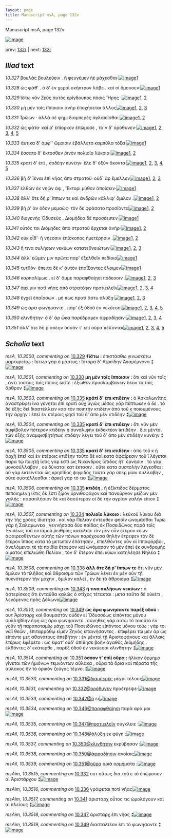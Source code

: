 ```yaml
---
layout: page
title: Manuscript msA, page 132v
---
```


Manuscript msA, page 132v

[![image](http://www.homermultitext.org/iipsrv?OBJ=IIP,1.0&FIF=/project/homer/pyramidal/deepzoom/hmt/vaimg/2017a/VA132VN_0635.tif&WID=100&CVT=JPEG)](http://www.homermultitext.org/ict2/?urn=urn:cite2:hmt:vaimg.2017a:VA132VN_0635)

prev:  [132r](../132r/) | next:  [133r](../133r/)

## *Iliad* text

*10.327* <a id="10.327"/> βουλὰς βουλεύειν . ἢ φευγέμεν ἠὲ μάχεσθαι·[![image](http://www.homermultitext.org/iipsrv?OBJ=IIP,1.0&FIF=/project/homer/pyramidal/deepzoom/hmt/vaimg/2017a/VA132VN_0635.tif&RGN=0.482,0.2412,0.381,0.0323&WID=1000&CVT=JPEG)](http://www.homermultitext.org/ict2/?urn=urn:cite2:hmt:vaimg.2017a:VA132VN_0635@0.482,0.2412,0.381,0.0323)[1](#msA_10.1)

*10.328* <a id="10.328"/> ὡς φάθ' . ὁ δ' ἐν χερσὶ σκῆπτρον λάβε . καί οἱ ὄμοσσεν·[![image](http://www.homermultitext.org/iipsrv?OBJ=IIP,1.0&FIF=/project/homer/pyramidal/deepzoom/hmt/vaimg/2017a/VA132VN_0635.tif&RGN=0.486,0.2622,0.435,0.0285&WID=1000&CVT=JPEG)](http://www.homermultitext.org/ict2/?urn=urn:cite2:hmt:vaimg.2017a:VA132VN_0635@0.486,0.2622,0.435,0.0285)[1](#msA_10.1)

*10.329* <a id="10.329"/> ἴ̈στω νῦν Ζεὺς ἀυτὸς ἐρίγδουπος πόσις Ἥρης ·[![image](http://www.homermultitext.org/iipsrv?OBJ=IIP,1.0&FIF=/project/homer/pyramidal/deepzoom/hmt/vaimg/2017a/VA132VN_0635.tif&RGN=0.488,0.2855,0.37,0.0285&WID=1000&CVT=JPEG)](http://www.homermultitext.org/ict2/?urn=urn:cite2:hmt:vaimg.2017a:VA132VN_0635@0.488,0.2855,0.37,0.0285)[1](#msA_10.1), [2](#msA_10.3500)

*10.330* <a id="10.330"/> μὴ μὲν τοῖς ἵ̈πποισιν ἀνὴρ ἐποχήσεται ἄλλος[![image](http://www.homermultitext.org/iipsrv?OBJ=IIP,1.0&FIF=/project/homer/pyramidal/deepzoom/hmt/vaimg/2017a/VA132VN_0635.tif&RGN=0.485,0.3035,0.379,0.0248&WID=1000&CVT=JPEG)](http://www.homermultitext.org/ict2/?urn=urn:cite2:hmt:vaimg.2017a:VA132VN_0635@0.485,0.3035,0.379,0.0248)[1](#msAext_10.3524), [2](#msA_10.1), [3](#msA_10.3501)

*10.331* <a id="10.331"/> Τρώων · ἀλλὰ σὲ φημὶ διαμπερὲς ἀγλαϊεῖσθαι·[![image](http://www.homermultitext.org/iipsrv?OBJ=IIP,1.0&FIF=/project/homer/pyramidal/deepzoom/hmt/vaimg/2017a/VA132VN_0635.tif&RGN=0.486,0.3238,0.385,0.0248&WID=1000&CVT=JPEG)](http://www.homermultitext.org/ict2/?urn=urn:cite2:hmt:vaimg.2017a:VA132VN_0635@0.486,0.3238,0.385,0.0248)[1](#msAil_10.3530), [2](#msA_10.1)

*10.332* <a id="10.332"/> ὡς φάτο· καί ῥ' ἐπίορκον ἐπώμοσε , τὸ̀`ν δ' ὀρόθυνεν·[![image](http://www.homermultitext.org/iipsrv?OBJ=IIP,1.0&FIF=/project/homer/pyramidal/deepzoom/hmt/vaimg/2017a/VA132VN_0635.tif&RGN=0.485,0.3418,0.415,0.0278&WID=1000&CVT=JPEG)](http://www.homermultitext.org/ict2/?urn=urn:cite2:hmt:vaimg.2017a:VA132VN_0635@0.485,0.3418,0.415,0.0278)[1](#msAext_10.3525), [2](#msAil_10.3531), [3](#msA_10.3502), [4](#msA_10.1), [5](#msAim_10.3515)

*10.333* <a id="10.333"/> ἀυτίκα δ' ἀμφ'' ὤμοισιν ἐβάλλετο καμπύλα τόξα·[![image](http://www.homermultitext.org/iipsrv?OBJ=IIP,1.0&FIF=/project/homer/pyramidal/deepzoom/hmt/vaimg/2017a/VA132VN_0635.tif&RGN=0.484,0.3606,0.407,0.0233&WID=1000&CVT=JPEG)](http://www.homermultitext.org/ict2/?urn=urn:cite2:hmt:vaimg.2017a:VA132VN_0635@0.484,0.3606,0.407,0.0233)[1](#msA_10.1)

*10.334* <a id="10.334"/> ἕσσατο δ' ἔκτοσθεν ῥινὸν πολιοῖο λύκοιο·[![image](http://www.homermultitext.org/iipsrv?OBJ=IIP,1.0&FIF=/project/homer/pyramidal/deepzoom/hmt/vaimg/2017a/VA132VN_0635.tif&RGN=0.484,0.3794,0.37,0.0225&WID=1000&CVT=JPEG)](http://www.homermultitext.org/ict2/?urn=urn:cite2:hmt:vaimg.2017a:VA132VN_0635@0.484,0.3794,0.37,0.0225)[1](#msA_10.3507), [2](#msA_10.1)

*10.335* <a id="10.335"/> κρατὶ δ' ἐπὶ , κτιδέην κυνέην· ἕλε δ' ὀξὺν ἄκοντα·[![image](http://www.homermultitext.org/iipsrv?OBJ=IIP,1.0&FIF=/project/homer/pyramidal/deepzoom/hmt/vaimg/2017a/VA132VN_0635.tif&RGN=0.484,0.3952,0.426,0.0263&WID=1000&CVT=JPEG)](http://www.homermultitext.org/ict2/?urn=urn:cite2:hmt:vaimg.2017a:VA132VN_0635@0.484,0.3952,0.426,0.0263)[1](#msA_10.3505), [2](#msA_10.3503), [3](#msA_10.1), [4](#msA_10.3506), [5](#msA_10.3504)

*10.336* <a id="10.336"/> βῆ δ' ϊέναι ἐπὶ νῆας ἀπο στρατοῦ· οὐδ` ἀρ ἔμελλεν[![image](http://www.homermultitext.org/iipsrv?OBJ=IIP,1.0&FIF=/project/homer/pyramidal/deepzoom/hmt/vaimg/2017a/VA132VN_0635.tif&RGN=0.483,0.414,0.433,0.0278&WID=1000&CVT=JPEG)](http://www.homermultitext.org/ict2/?urn=urn:cite2:hmt:vaimg.2017a:VA132VN_0635@0.483,0.414,0.433,0.0278)[1](#msAim_10.3516), [2](#msA_10.1), [3](#msAext_10.3526)

*10.337* <a id="10.337"/> ἐλθὼν ἐκ νηῶν ὰψ , Ἕκτορι μῦθον ἀποίσειν·[![image](http://www.homermultitext.org/iipsrv?OBJ=IIP,1.0&FIF=/project/homer/pyramidal/deepzoom/hmt/vaimg/2017a/VA132VN_0635.tif&RGN=0.485,0.4313,0.388,0.0278&WID=1000&CVT=JPEG)](http://www.homermultitext.org/ict2/?urn=urn:cite2:hmt:vaimg.2017a:VA132VN_0635@0.485,0.4313,0.388,0.0278)[1](#msA_10.1)

*10.338* <a id="10.338"/> ἂλλ' ὅτε δή ρ' ἵππων τε καὶ ἀνδρῶν κάλλιφ' ὅμιλον .[![image](http://www.homermultitext.org/iipsrv?OBJ=IIP,1.0&FIF=/project/homer/pyramidal/deepzoom/hmt/vaimg/2017a/VA132VN_0635.tif&RGN=0.484,0.4538,0.432,0.0233&WID=1000&CVT=JPEG)](http://www.homermultitext.org/ict2/?urn=urn:cite2:hmt:vaimg.2017a:VA132VN_0635@0.484,0.4538,0.432,0.0233)[1](#msA_10.1), [2](#msA_10.3508)

*10.339* <a id="10.339"/> βῆ ῥ' ἀν ὁδὸν μεμαὼς· τὸν δὲ φράσατο προσϊόντα[![image](http://www.homermultitext.org/iipsrv?OBJ=IIP,1.0&FIF=/project/homer/pyramidal/deepzoom/hmt/vaimg/2017a/VA132VN_0635.tif&RGN=0.48,0.4711,0.432,0.0233&WID=1000&CVT=JPEG)](http://www.homermultitext.org/ict2/?urn=urn:cite2:hmt:vaimg.2017a:VA132VN_0635@0.48,0.4711,0.432,0.0233)[1](#msA_10.1), [2](#msAext_10.3527)

*10.340* <a id="10.340"/> διογενὴς Ὀδυσεὺς . Διομήδεα δὲ προσέειπεν·[![image](http://www.homermultitext.org/iipsrv?OBJ=IIP,1.0&FIF=/project/homer/pyramidal/deepzoom/hmt/vaimg/2017a/VA132VN_0635.tif&RGN=0.477,0.4899,0.432,0.0233&WID=1000&CVT=JPEG)](http://www.homermultitext.org/ict2/?urn=urn:cite2:hmt:vaimg.2017a:VA132VN_0635@0.477,0.4899,0.432,0.0233)[1](#msA_10.1)

*10.341* <a id="10.341"/> οὗτός τοι Διόμηδες ἀπὸ στρατοῦ ἔρχεται ἀνὴρ·[![image](http://www.homermultitext.org/iipsrv?OBJ=IIP,1.0&FIF=/project/homer/pyramidal/deepzoom/hmt/vaimg/2017a/VA132VN_0635.tif&RGN=0.482,0.5094,0.391,0.0255&WID=1000&CVT=JPEG)](http://www.homermultitext.org/ict2/?urn=urn:cite2:hmt:vaimg.2017a:VA132VN_0635@0.482,0.5094,0.391,0.0255)[1](#msA_10.1), [2](#msAim_10.3517)

*10.342* <a id="10.342"/> οὐκ οἶδ'· ἢ νήεσσιν ἐπίσκοπος ἡμετέρῃσιν .[![image](http://www.homermultitext.org/iipsrv?OBJ=IIP,1.0&FIF=/project/homer/pyramidal/deepzoom/hmt/vaimg/2017a/VA132VN_0635.tif&RGN=0.484,0.5274,0.391,0.0255&WID=1000&CVT=JPEG)](http://www.homermultitext.org/ict2/?urn=urn:cite2:hmt:vaimg.2017a:VA132VN_0635@0.484,0.5274,0.391,0.0255)[1](#msAil_10.3533), [2](#msA_10.1)

*10.343* <a id="10.343"/> ἤ τινα συλήσων νεκύων κατατεθνειώτων·[![image](http://www.homermultitext.org/iipsrv?OBJ=IIP,1.0&FIF=/project/homer/pyramidal/deepzoom/hmt/vaimg/2017a/VA132VN_0635.tif&RGN=0.485,0.5462,0.398,0.0255&WID=1000&CVT=JPEG)](http://www.homermultitext.org/ict2/?urn=urn:cite2:hmt:vaimg.2017a:VA132VN_0635@0.485,0.5462,0.398,0.0255)[1](#msAint_10.3520), [2](#msA_10.3509), [3](#msA_10.1)

*10.344* <a id="10.344"/> ἂλλ' ἐῶμέν μιν πρῶτα παρ' ὲξελθεῖν πεδίοιο[![image](http://www.homermultitext.org/iipsrv?OBJ=IIP,1.0&FIF=/project/homer/pyramidal/deepzoom/hmt/vaimg/2017a/VA132VN_0635.tif&RGN=0.478,0.5672,0.41,0.0255&WID=1000&CVT=JPEG)](http://www.homermultitext.org/ict2/?urn=urn:cite2:hmt:vaimg.2017a:VA132VN_0635@0.478,0.5672,0.41,0.0255)[1](#msA_10.1)

*10.345* <a id="10.345"/> τυτθὸν· ἔπειτα δέ κ' ἀυτὸν ἐπαΐξαντες ἕλοιμεν[![image](http://www.homermultitext.org/iipsrv?OBJ=IIP,1.0&FIF=/project/homer/pyramidal/deepzoom/hmt/vaimg/2017a/VA132VN_0635.tif&RGN=0.479,0.586,0.424,0.0278&WID=1000&CVT=JPEG)](http://www.homermultitext.org/ict2/?urn=urn:cite2:hmt:vaimg.2017a:VA132VN_0635@0.479,0.586,0.424,0.0278)[1](#msA_10.1)

*10.346* <a id="10.346"/> καρπαλίμως . εἰ δ' ἄμμε παραφθαίῃσι πόδεσσιν .[![image](http://www.homermultitext.org/iipsrv?OBJ=IIP,1.0&FIF=/project/homer/pyramidal/deepzoom/hmt/vaimg/2017a/VA132VN_0635.tif&RGN=0.486,0.6048,0.424,0.0278&WID=1000&CVT=JPEG)](http://www.homermultitext.org/ict2/?urn=urn:cite2:hmt:vaimg.2017a:VA132VN_0635@0.486,0.6048,0.424,0.0278)[1](#msAint_10.3521), [2](#msA_10.1), [3](#msAil_10.3534)

*10.347* <a id="10.347"/> ἀιεί μιν ποτὶ νῆας ἀπὸ στρατόφιν προτιειλεῖν[![image](http://www.homermultitext.org/iipsrv?OBJ=IIP,1.0&FIF=/project/homer/pyramidal/deepzoom/hmt/vaimg/2017a/VA132VN_0635.tif&RGN=0.485,0.6236,0.425,0.0263&WID=1000&CVT=JPEG)](http://www.homermultitext.org/ict2/?urn=urn:cite2:hmt:vaimg.2017a:VA132VN_0635@0.485,0.6236,0.425,0.0263)[1](#msAim_10.3518), [2](#msAint_10.3522), [3](#msA_10.1), [4](#msAil_10.3535)

*10.348* <a id="10.348"/> ἔγχεϊ ἐπαΐσσων . μή πως προτὶ ἄστυ ἀλύξῃ·[![image](http://www.homermultitext.org/iipsrv?OBJ=IIP,1.0&FIF=/project/homer/pyramidal/deepzoom/hmt/vaimg/2017a/VA132VN_0635.tif&RGN=0.485,0.6424,0.395,0.0263&WID=1000&CVT=JPEG)](http://www.homermultitext.org/ict2/?urn=urn:cite2:hmt:vaimg.2017a:VA132VN_0635@0.485,0.6424,0.395,0.0263)[1](#msAil_10.3536), [2](#msAext_10.3528), [3](#msA_10.1)

*10.349* <a id="10.349"/> ὡς ἄρα φωνήσαντε . πὰρ' ὲξ ὁδοῦ ἐν νεκύεσσι[![image](http://www.homermultitext.org/iipsrv?OBJ=IIP,1.0&FIF=/project/homer/pyramidal/deepzoom/hmt/vaimg/2017a/VA132VN_0635.tif&RGN=0.484,0.6612,0.419,0.024&WID=1000&CVT=JPEG)](http://www.homermultitext.org/ict2/?urn=urn:cite2:hmt:vaimg.2017a:VA132VN_0635@0.484,0.6612,0.419,0.024)[1](#msAint_10.3523), [2](#msAim_10.3519), [3](#msA_10.3510), [4](#msAext_10.3529), [5](#msA_10.1)

*10.350* <a id="10.350"/> κλινθήτην· ὁ δ' ὰρ ὦκα παρέδραμεν ἀφραδίῃσιν·[![image](http://www.homermultitext.org/iipsrv?OBJ=IIP,1.0&FIF=/project/homer/pyramidal/deepzoom/hmt/vaimg/2017a/VA132VN_0635.tif&RGN=0.483,0.6784,0.443,0.0263&WID=1000&CVT=JPEG)](http://www.homermultitext.org/ict2/?urn=urn:cite2:hmt:vaimg.2017a:VA132VN_0635@0.483,0.6784,0.443,0.0263)[1](#msA_10.3511), [2](#msAil_10.3538), [3](#msA_10.1), [4](#msAil_10.3537)

*10.351* <a id="10.351"/> ἂλλ' ὅτε δή ῥ ἀπέην ὅσσόν τ' ἐπὶ οῦρα πέλονται[![image](http://www.homermultitext.org/iipsrv?OBJ=IIP,1.0&FIF=/project/homer/pyramidal/deepzoom/hmt/vaimg/2017a/VA132VN_0635.tif&RGN=0.483,0.6972,0.412,0.0285&WID=1000&CVT=JPEG)](http://www.homermultitext.org/ict2/?urn=urn:cite2:hmt:vaimg.2017a:VA132VN_0635@0.483,0.6972,0.412,0.0285)[1](#msA_10.3513), [2](#msAil_10.3539), [3](#msA_10.3514), [4](#msA_10.3512), [5](#msA_10.1)

## *Scholia* text

*msA, 10.3500, commenting on* [10.329](#10.329)  <a id="msA_10.3500"/> **‡ἵ̈στω :** ἐπιστάσθω γινωσκέτω μαρτυρείτῳ : ἵστωρ γὰρ ὁ μάρτυς : ἵστορα δ' Ατρείδην Ἀγαμέμνονα ⁑[![image](http://www.homermultitext.org/iipsrv?OBJ=IIP,1.0&FIF=/project/homer/pyramidal/deepzoom/hmt/vaimg/2017a/VA132VN_0635.tif&RGN=0.209,0.1345,0.563,0.0218&WID=1000&CVT=JPEG)](http://www.homermultitext.org/ict2/?urn=urn:cite2:hmt:vaimg.2017a:VA132VN_0635@0.209,0.1345,0.563,0.0218)

*msA, 10.3501, commenting on* [10.330](#10.330)  <a id="msA_10.3501"/> **μη μὲν τοῖς ἵπποισιν :** ὅτι καὶ νῦν τοῖς , ἀντι τούτοις τοῖς ἵπποις ὥστε : ἔξωθεν προσλαμβάνειν δέον το τοῖς ἄρθρον ⁑[![image](http://www.homermultitext.org/iipsrv?OBJ=IIP,1.0&FIF=/project/homer/pyramidal/deepzoom/hmt/vaimg/2017a/VA132VN_0635.tif&RGN=0.201,0.1322,0.718,0.0361&WID=1000&CVT=JPEG)](http://www.homermultitext.org/ict2/?urn=urn:cite2:hmt:vaimg.2017a:VA132VN_0635@0.201,0.1322,0.718,0.0361)

*msA, 10.3503, commenting on* [10.335](#10.335)  <a id="msA_10.3503"/> **κράτὶ δ' ἐπι κτιδέην :** ὁ Ἀσκαλωνίτης ἀναστρέφει ἵνα γένηται ἐπὶ κρατὶ οὐχ ὑγιῶς μέσος γὰρ πέπτωκεν ὁ δε . τὸ δὲ ἑξῆς δεῖ διαστέλλειν καα τὸν ποιητὴν κτιδέην ἀπὸ τοῦ κ ποιουμένους τὴν ἀρχήν : ἐπεὶ ἐν ἑτέροις φησὶ τοῦ δ' ἀπο μὲν κτιδέην ⁑[![image](http://www.homermultitext.org/iipsrv?OBJ=IIP,1.0&FIF=/project/homer/pyramidal/deepzoom/hmt/vaimg/2017a/VA132VN_0635.tif&RGN=0.207,0.1758,0.718,0.0361&WID=1000&CVT=JPEG)](http://www.homermultitext.org/ict2/?urn=urn:cite2:hmt:vaimg.2017a:VA132VN_0635@0.207,0.1758,0.718,0.0361)

*msA, 10.3504, commenting on* [10.335](#10.335)  <a id="msA_10.3504"/> **κρατὶ δ' ἐπι κτιδέην :** ὅτι νῦν μὲν ἀμφίβολον πότερον κτιδέην ἠ συναλιφὴν ἐκδεκτέον ϊκτιδέην . δια μέντοι τῶν ἑξῆς ἀναμφισβητήτως κτιδέην λέγει τοῦ δ' ἀπο μὲν κτιδέην κυνέην ⁑[![image](http://www.homermultitext.org/iipsrv?OBJ=IIP,1.0&FIF=/project/homer/pyramidal/deepzoom/hmt/vaimg/2017a/VA132VN_0635.tif&RGN=0.205,0.1998,0.718,0.0248&WID=1000&CVT=JPEG)](http://www.homermultitext.org/ict2/?urn=urn:cite2:hmt:vaimg.2017a:VA132VN_0635@0.205,0.1998,0.718,0.0248)

*msA, 10.3505, commenting on* [10.335](#10.335)  <a id="msA_10.3505"/> **κρατὶ δ' ἐπι κτιδέην :** ἀπο τοῦ κ ἡ ἀρχὴ ἐπεὶ καὶ ἐν ἑτέροις κτιδέην τοῦτο δὲ καὶ κατα ἀφαίρεσιν τοῦ ϊ λέγεται παρα τῷ ποιητῇ ἴκτις γάρ ἐστί ὡς Νίκανδρος ἴκτιδος ἥτ' ὄρνησιν . τὸ γὰρ μονοσύλλαβον , οὐ δύναται κατ έκτασιν . οὔτε κατα συστολὴν λέγεσθαι : οὐ γὰρ ἐκτείνεται ὡς κρηπῖδος ψηφιδος ταῦτα γὰρ ὑπερ μίαν συλλαβὴν , οὔτε συστέλλεσθαι : ἀρκεῖ γὰρ τὸ τισ ⁑[![image](http://www.homermultitext.org/iipsrv?OBJ=IIP,1.0&FIF=/project/homer/pyramidal/deepzoom/hmt/vaimg/2017a/VA132VN_0635.tif&RGN=0.213,0.2201,0.718,0.0819&WID=1000&CVT=JPEG)](http://www.homermultitext.org/ict2/?urn=urn:cite2:hmt:vaimg.2017a:VA132VN_0635@0.213,0.2201,0.718,0.0819)

*msA, 10.3506, commenting on* [10.335](#10.335)  <a id="msA_10.3506"/> **κτιδέη ,** ἡ ἐξίκτιδος δέρματος πεποιημένῃ ί̈κτις δὲ ἐστι ζῷον ὀρνιθοφάγον καὶ πανοῦργον μείζων μὲν γαλῆς : παραπλήσιον δὲ καὶ δασύτερον οἱ δὲ τὴν αγρίαν γαλὴν εῖπον ⁑[![image](http://www.homermultitext.org/iipsrv?OBJ=IIP,1.0&FIF=/project/homer/pyramidal/deepzoom/hmt/vaimg/2017a/VA132VN_0635.tif&RGN=0.209,0.2998,0.239,0.0496&WID=1000&CVT=JPEG)](http://www.homermultitext.org/ict2/?urn=urn:cite2:hmt:vaimg.2017a:VA132VN_0635@0.209,0.2998,0.239,0.0496)

*msA, 10.3507, commenting on* [10.334](#10.334)  <a id="msA_10.3507"/> **πολιοῖο λύκοιο :** λεύκοῦ λύκου διὰ τὴν τῆς χρόας ἰδιότητα . καὶ γὰρ Πελιαν ἐντευθεν φησὶν ὠνομᾶσθαι Τυρὼ γὰρ ἡ Σαλαμωνεα , γεννήσασα δύο παῖδας ἐκ Ποσειδῶνος παρὰ τοῖς Ἐνιπέως τοῦ ποταμοῦ ῥειθροις κατελιπε τὸν μὲν οὖν ἕτερον κύων ἀφαιρεσθέντων αὐτῆς τῶν πόνων παρέχουσα θηλὴν ἔτρεφεν τὸν δὲ ἕτερον ἵππος κατα τὸ μετωπον ἐπάτησεν , ἐπελθόντες οὖν οἱ ἱπποφόρβοι , ἀνελόμενοι τὲ τὰ παιδία ἔτρεφον καὶ ὠνόμασαν τὸ μὲν ἐπεὶ ἐκ συνδρομὴς αἱματος ἐπελιώθη Πελίαν , τὸν δ' ἕτερον ἐπεὶ κύων κατηλέησε Νηλέα ⁑[![image](http://www.homermultitext.org/iipsrv?OBJ=IIP,1.0&FIF=/project/homer/pyramidal/deepzoom/hmt/vaimg/2017a/VA132VN_0635.tif&RGN=0.205,0.3486,0.235,0.145&WID=1000&CVT=JPEG)](http://www.homermultitext.org/ict2/?urn=urn:cite2:hmt:vaimg.2017a:VA132VN_0635@0.205,0.3486,0.235,0.145)

*msA, 10.3508, commenting on* [10.338](#10.338)  <a id="msA_10.3508"/> **ἀλλ ὅτε δή ρ' ἵππων τε** ὅτι νῦν μὲν ὅμιλον τὸ πλῆθος καὶ ἄθροισμα τῶν Τρώων λέγει ἐν μὲν οὖν τῇ πυκνότερον τὴν μάχην , ὅμιλον καλεῖ , ἐν δὲ τὸ ἄθροισμα ⁑[![image](http://www.homermultitext.org/iipsrv?OBJ=IIP,1.0&FIF=/project/homer/pyramidal/deepzoom/hmt/vaimg/2017a/VA132VN_0635.tif&RGN=0.206,0.4876,0.235,0.0646&WID=1000&CVT=JPEG)](http://www.homermultitext.org/ict2/?urn=urn:cite2:hmt:vaimg.2017a:VA132VN_0635@0.206,0.4876,0.235,0.0646)

*msA, 10.3509, commenting on* [10.343](#10.343)  <a id="msA_10.3509"/> **ἤ τινα συλήσων νεκύων :** ὁ ἀστερίσκος ὅτι ἐνταῦθα καλῶς ὁ στίχος τέτακται : μετα ταῦτα δὲ οὐκέτι , λεγόμενος πρὸς Δόλωνα[![image](http://www.homermultitext.org/iipsrv?OBJ=IIP,1.0&FIF=/project/homer/pyramidal/deepzoom/hmt/vaimg/2017a/VA132VN_0635.tif&RGN=0.204,0.5492,0.239,0.0376&WID=1000&CVT=JPEG)](http://www.homermultitext.org/ict2/?urn=urn:cite2:hmt:vaimg.2017a:VA132VN_0635@0.204,0.5492,0.239,0.0376)

*msA, 10.3510, commenting on* [10.349](#10.349)  <a id="msA_10.3510"/> **ὡς ἄρα φωνησαντε παρὲξ οδοῦ :** ουτ Ἀρίσταρχ καὶ θαυμαστὸν οὐδέν εἰ Ὀδυσσέως εἰπόντος μόνου συλλήβδην ἔφη ὡς ἄρα φωνήσαντε . σύνηθες γὰρ αὐτῲ τὸ τοιοῦτο ἐν γοῦν τῇ παραποταμίῳ μάχῃ τοῦ Ποσειδῶνος εἰπόντος μόνου τοίω : γάρ τοι νῶϊ θεῶν , ἐπιταρρόθῳ εἰμὲν Ζηνὸς ἐπαινήσαντες . ἐπιφέρει τὼ μὲν ὰρ ὡς εἰπόντε μετ αθανάτους ἀπεβήτην : ἐν μέντοί τῇ Ἀριστοφάνους καὶ ἄλλαις ἑτέρως ἐφέρετο : ὡς έφατ' οὐδ' ἀπίθησε βοὴν ἀγαθὸς Διὁμήδης . ἐλθόντες δ' εκάτερθε , παρἓξ ὁδοῦ ἐν νεκύεσσι κλινθήτην ⁑[![image](http://www.homermultitext.org/iipsrv?OBJ=IIP,1.0&FIF=/project/homer/pyramidal/deepzoom/hmt/vaimg/2017a/VA132VN_0635.tif&RGN=0.204,0.5853,0.239,0.1488&WID=1000&CVT=JPEG)](http://www.homermultitext.org/ict2/?urn=urn:cite2:hmt:vaimg.2017a:VA132VN_0635@0.204,0.5853,0.239,0.1488)

*msA, 10.3514, commenting on* [10.351](#10.351)  <a id="msA_10.3514"/> **ὅσσον τ' ἐπὶί οῦρα :** ἡλίκον ὅρμημα γίνεται τῶν ἡμιόνων τεμνόντων αὔλακα , οῦρα τὰ ὅρια καὶ πέρατα τῆς αὔλακος ἣν τὸ ὀρικὸν ζεῦγος τέμνει ⁑[![image](http://www.homermultitext.org/iipsrv?OBJ=IIP,1.0&FIF=/project/homer/pyramidal/deepzoom/hmt/vaimg/2017a/VA132VN_0635.tif&RGN=0.203,0.7678,0.698,0.0451&WID=1000&CVT=JPEG)](http://www.homermultitext.org/ict2/?urn=urn:cite2:hmt:vaimg.2017a:VA132VN_0635@0.203,0.7678,0.698,0.0451)

*msAil, 10.3530, commenting on* [10.331@διαμπερές](#10.331@διαμπερές)  <a id="msAil_10.3530"/> μέχρι τέλους[![image](http://www.homermultitext.org/iipsrv?OBJ=IIP,1.0&FIF=/project/homer/pyramidal/deepzoom/hmt/vaimg/2017a/VA132VN_0635.tif&RGN=0.679,0.3193,0.079,0.0188&WID=1000&CVT=JPEG)](http://www.homermultitext.org/ict2/?urn=urn:cite2:hmt:vaimg.2017a:VA132VN_0635@0.679,0.3193,0.079,0.0188)

*msAil, 10.3531, commenting on* [10.332@ορόθυνεν](#10.332@ορόθυνεν)  <a id="msAil_10.3531"/> προέτρεψε·[![image](http://www.homermultitext.org/iipsrv?OBJ=IIP,1.0&FIF=/project/homer/pyramidal/deepzoom/hmt/vaimg/2017a/VA132VN_0635.tif&RGN=0.832,0.3343,0.073,0.0188&WID=1000&CVT=JPEG)](http://www.homermultitext.org/ict2/?urn=urn:cite2:hmt:vaimg.2017a:VA132VN_0635@0.832,0.3343,0.073,0.0188)

*msAil, 10.3533, commenting on* [10.342@ἢ](#10.342@ἢ)  <a id="msAil_10.3533"/> ει[![image](http://www.homermultitext.org/iipsrv?OBJ=IIP,1.0&FIF=/project/homer/pyramidal/deepzoom/hmt/vaimg/2017a/VA132VN_0635.tif&RGN=0.553,0.5252,0.042,0.0188&WID=1000&CVT=JPEG)](http://www.homermultitext.org/ict2/?urn=urn:cite2:hmt:vaimg.2017a:VA132VN_0635@0.553,0.5252,0.042,0.0188)

*msAil, 10.3534, commenting on* [10.346@παραφθαίῃσι](#10.346@παραφθαίῃσι)  <a id="msAil_10.3534"/> παρὰ αρά μοι[![image](http://www.homermultitext.org/iipsrv?OBJ=IIP,1.0&FIF=/project/homer/pyramidal/deepzoom/hmt/vaimg/2017a/VA132VN_0635.tif&RGN=0.768,0.5988,0.054,0.0188&WID=1000&CVT=JPEG)](http://www.homermultitext.org/ict2/?urn=urn:cite2:hmt:vaimg.2017a:VA132VN_0635@0.768,0.5988,0.054,0.0188)

*msAil, 10.3535, commenting on* [10.347@προτιειλεῖν](#10.347@προτιειλεῖν)  <a id="msAil_10.3535"/> σύγκλειε :[![image](http://www.homermultitext.org/iipsrv?OBJ=IIP,1.0&FIF=/project/homer/pyramidal/deepzoom/hmt/vaimg/2017a/VA132VN_0635.tif&RGN=0.817,0.6168,0.054,0.0188&WID=1000&CVT=JPEG)](http://www.homermultitext.org/ict2/?urn=urn:cite2:hmt:vaimg.2017a:VA132VN_0635@0.817,0.6168,0.054,0.0188)

*msAil, 10.3536, commenting on* [10.348@ἀλύξῃ](#10.348@ἀλύξῃ)  <a id="msAil_10.3536"/> εκ φύγη :[![image](http://www.homermultitext.org/iipsrv?OBJ=IIP,1.0&FIF=/project/homer/pyramidal/deepzoom/hmt/vaimg/2017a/VA132VN_0635.tif&RGN=0.83,0.6334,0.054,0.0188&WID=1000&CVT=JPEG)](http://www.homermultitext.org/ict2/?urn=urn:cite2:hmt:vaimg.2017a:VA132VN_0635@0.83,0.6334,0.054,0.0188)

*msAil, 10.3537, commenting on* [10.350@κλινθήτην](#10.350@κλινθήτην)  <a id="msAil_10.3537"/> εκρύβησαν :[![image](http://www.homermultitext.org/iipsrv?OBJ=IIP,1.0&FIF=/project/homer/pyramidal/deepzoom/hmt/vaimg/2017a/VA132VN_0635.tif&RGN=0.508,0.6762,0.05,0.0188&WID=1000&CVT=JPEG)](http://www.homermultitext.org/ict2/?urn=urn:cite2:hmt:vaimg.2017a:VA132VN_0635@0.508,0.6762,0.05,0.0188)

*msAil, 10.3538, commenting on* [10.350@ἀφραδίῃσιν](#10.350@ἀφραδίῃσιν)  <a id="msAil_10.3538"/> ανοίαις[![image](http://www.homermultitext.org/iipsrv?OBJ=IIP,1.0&FIF=/project/homer/pyramidal/deepzoom/hmt/vaimg/2017a/VA132VN_0635.tif&RGN=0.833,0.6709,0.071,0.0188&WID=1000&CVT=JPEG)](http://www.homermultitext.org/ict2/?urn=urn:cite2:hmt:vaimg.2017a:VA132VN_0635@0.833,0.6709,0.071,0.0188)

*msAil, 10.3539, commenting on* [10.351@οῦρα](#10.351@οῦρα)  <a id="msAil_10.3539"/> ὀριὰ ορμήματα :[![image](http://www.homermultitext.org/iipsrv?OBJ=IIP,1.0&FIF=/project/homer/pyramidal/deepzoom/hmt/vaimg/2017a/VA132VN_0635.tif&RGN=0.77,0.6912,0.071,0.0188&WID=1000&CVT=JPEG)](http://www.homermultitext.org/ict2/?urn=urn:cite2:hmt:vaimg.2017a:VA132VN_0635@0.77,0.6912,0.071,0.0188)

*msAim, 10.3515, commenting on* [10.332](#10.332)  <a id="msAim_10.3515"/> ουτ οὕτως δια τοῦ ε τὸ ἐπώμοσεν αἱ Ἀριστάρχου ⁑[![image](http://www.homermultitext.org/iipsrv?OBJ=IIP,1.0&FIF=/project/homer/pyramidal/deepzoom/hmt/vaimg/2017a/VA132VN_0635.tif&RGN=0.437,0.3501,0.041,0.0383&WID=1000&CVT=JPEG)](http://www.homermultitext.org/ict2/?urn=urn:cite2:hmt:vaimg.2017a:VA132VN_0635@0.437,0.3501,0.041,0.0383)

*msAim, 10.3516, commenting on* [10.336](#10.336)  <a id="msAim_10.3516"/> γράφεται ποτὶ νῆας[![image](http://www.homermultitext.org/iipsrv?OBJ=IIP,1.0&FIF=/project/homer/pyramidal/deepzoom/hmt/vaimg/2017a/VA132VN_0635.tif&RGN=0.431,0.4125,0.049,0.0383&WID=1000&CVT=JPEG)](http://www.homermultitext.org/ict2/?urn=urn:cite2:hmt:vaimg.2017a:VA132VN_0635@0.431,0.4125,0.049,0.0383)

*msAim, 10.3517, commenting on* [10.341](#10.341)  <a id="msAim_10.3517"/> ἀρισταρχ οὗτος τις ὡμολόγουν καὶ αἱ πλείους ⁑[![image](http://www.homermultitext.org/iipsrv?OBJ=IIP,1.0&FIF=/project/homer/pyramidal/deepzoom/hmt/vaimg/2017a/VA132VN_0635.tif&RGN=0.428,0.5154,0.059,0.0436&WID=1000&CVT=JPEG)](http://www.homermultitext.org/ict2/?urn=urn:cite2:hmt:vaimg.2017a:VA132VN_0635@0.428,0.5154,0.059,0.0436)

*msAim, 10.3518, commenting on* [10.347](#10.347)  <a id="msAim_10.3518"/> ἀρισταρχ ἐπι νῆας ⁑[![image](http://www.homermultitext.org/iipsrv?OBJ=IIP,1.0&FIF=/project/homer/pyramidal/deepzoom/hmt/vaimg/2017a/VA132VN_0635.tif&RGN=0.43,0.6191,0.059,0.0436&WID=1000&CVT=JPEG)](http://www.homermultitext.org/ict2/?urn=urn:cite2:hmt:vaimg.2017a:VA132VN_0635@0.43,0.6191,0.059,0.0436)

*msAim, 10.3519, commenting on* [10.349](#10.349)  <a id="msAim_10.3519"/> διασταλτέον ἐπι τὸ φωνησαντε ⁑[![image](http://www.homermultitext.org/iipsrv?OBJ=IIP,1.0&FIF=/project/homer/pyramidal/deepzoom/hmt/vaimg/2017a/VA132VN_0635.tif&RGN=0.433,0.6634,0.052,0.0443&WID=1000&CVT=JPEG)](http://www.homermultitext.org/ict2/?urn=urn:cite2:hmt:vaimg.2017a:VA132VN_0635@0.433,0.6634,0.052,0.0443)